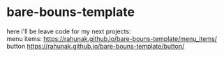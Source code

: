 # bare-bouns-template  
here i'll be leave code for my next projects:  
menu items: https://rahunak.github.io/bare-bouns-template/menu_items/
button https://rahunak.github.io/bare-bouns-template/button/
